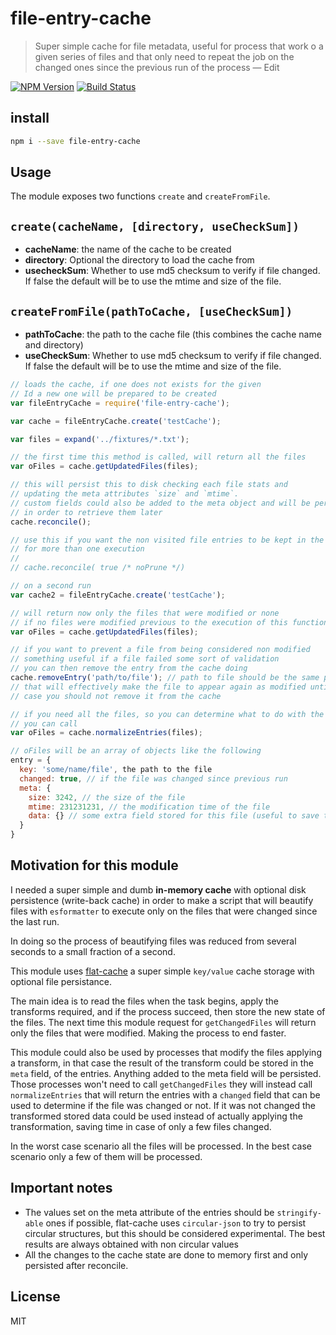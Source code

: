 # file-entry-cache

> Super simple cache for file metadata, useful for process that work o a given
> series of files and that only need to repeat the job on the changed ones since
> the previous run of the process — Edit

[![NPM Version](http://img.shields.io/npm/v/file-entry-cache.svg?style=flat)](https://npmjs.org/package/file-entry-cache)
[![Build Status](http://img.shields.io/travis/royriojas/file-entry-cache.svg?style=flat)](https://travis-ci.org/royriojas/file-entry-cache)

## install

```bash
npm i --save file-entry-cache
```

## Usage

The module exposes two functions `create` and `createFromFile`.

## `create(cacheName, [directory, useCheckSum])`

- **cacheName**: the name of the cache to be created
- **directory**: Optional the directory to load the cache from
- **usecheckSum**: Whether to use md5 checksum to verify if file changed. If
  false the default will be to use the mtime and size of the file.

## `createFromFile(pathToCache, [useCheckSum])`

- **pathToCache**: the path to the cache file (this combines the cache name and
  directory)
- **useCheckSum**: Whether to use md5 checksum to verify if file changed. If
  false the default will be to use the mtime and size of the file.

```js
// loads the cache, if one does not exists for the given
// Id a new one will be prepared to be created
var fileEntryCache = require('file-entry-cache');

var cache = fileEntryCache.create('testCache');

var files = expand('../fixtures/*.txt');

// the first time this method is called, will return all the files
var oFiles = cache.getUpdatedFiles(files);

// this will persist this to disk checking each file stats and
// updating the meta attributes `size` and `mtime`.
// custom fields could also be added to the meta object and will be persisted
// in order to retrieve them later
cache.reconcile();

// use this if you want the non visited file entries to be kept in the cache
// for more than one execution
//
// cache.reconcile( true /* noPrune */)

// on a second run
var cache2 = fileEntryCache.create('testCache');

// will return now only the files that were modified or none
// if no files were modified previous to the execution of this function
var oFiles = cache.getUpdatedFiles(files);

// if you want to prevent a file from being considered non modified
// something useful if a file failed some sort of validation
// you can then remove the entry from the cache doing
cache.removeEntry('path/to/file'); // path to file should be the same path of the file received on `getUpdatedFiles`
// that will effectively make the file to appear again as modified until the validation is passed. In that
// case you should not remove it from the cache

// if you need all the files, so you can determine what to do with the changed ones
// you can call
var oFiles = cache.normalizeEntries(files);

// oFiles will be an array of objects like the following
entry = {
  key: 'some/name/file', the path to the file
  changed: true, // if the file was changed since previous run
  meta: {
    size: 3242, // the size of the file
    mtime: 231231231, // the modification time of the file
    data: {} // some extra field stored for this file (useful to save the result of a transformation on the file
  }
}
```

## Motivation for this module

I needed a super simple and dumb **in-memory cache** with optional disk
persistence (write-back cache) in order to make a script that will beautify
files with `esformatter` to execute only on the files that were changed since
the last run.

In doing so the process of beautifying files was reduced from several seconds to
a small fraction of a second.

This module uses [flat-cache](https://www.npmjs.com/package/flat-cache) a super
simple `key/value` cache storage with optional file persistance.

The main idea is to read the files when the task begins, apply the transforms
required, and if the process succeed, then store the new state of the files. The
next time this module request for `getChangedFiles` will return only the files
that were modified. Making the process to end faster.

This module could also be used by processes that modify the files applying a
transform, in that case the result of the transform could be stored in the
`meta` field, of the entries. Anything added to the meta field will be
persisted. Those processes won't need to call `getChangedFiles` they will
instead call `normalizeEntries` that will return the entries with a `changed`
field that can be used to determine if the file was changed or not. If it was
not changed the transformed stored data could be used instead of actually
applying the transformation, saving time in case of only a few files changed.

In the worst case scenario all the files will be processed. In the best case
scenario only a few of them will be processed.

## Important notes

- The values set on the meta attribute of the entries should be `stringify-able`
  ones if possible, flat-cache uses `circular-json` to try to persist circular
  structures, but this should be considered experimental. The best results are
  always obtained with non circular values
- All the changes to the cache state are done to memory first and only persisted
  after reconcile.

## License

MIT
